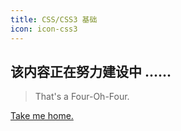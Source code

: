 ```yaml
---
title: CSS/CSS3 基础
icon: icon-css3
---
```


<!-- more -->

## 该内容正在努力建设中 ......

> That's a Four-Oh-Four.

[Take me home.](/blog/)

